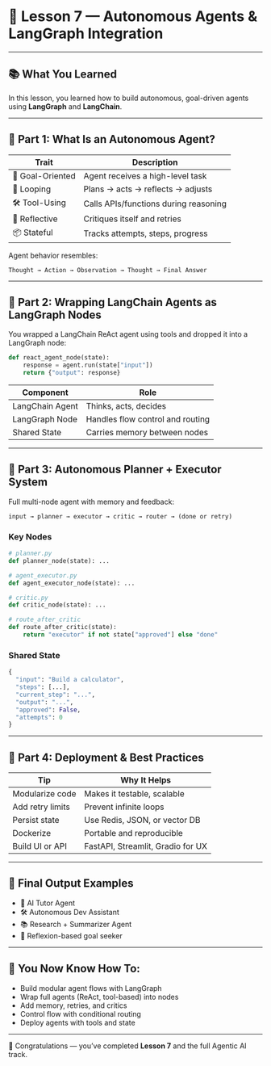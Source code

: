 
# 🤖 Lesson 7 — Autonomous Agents & LangGraph Integration

---

## 📚 What You Learned

In this lesson, you learned how to build autonomous, goal-driven agents using **LangGraph** and **LangChain**.

---

## 🧠 Part 1: What Is an Autonomous Agent?

| Trait | Description |
|-------|-------------|
| 🎯 Goal-Oriented | Agent receives a high-level task |
| 🔁 Looping | Plans → acts → reflects → adjusts |
| 🛠 Tool-Using | Calls APIs/functions during reasoning |
| 🧠 Reflective | Critiques itself and retries |
| 📦 Stateful | Tracks attempts, steps, progress |

Agent behavior resembles:
```text
Thought → Action → Observation → Thought → Final Answer
```

---

## 🧩 Part 2: Wrapping LangChain Agents as LangGraph Nodes

You wrapped a LangChain ReAct agent using tools and dropped it into a LangGraph node:

```python
def react_agent_node(state):
    response = agent.run(state["input"])
    return {"output": response}
```

| Component | Role |
|----------|------|
| LangChain Agent | Thinks, acts, decides |
| LangGraph Node | Handles flow control and routing |
| Shared State | Carries memory between nodes |

---

## 🧱 Part 3: Autonomous Planner + Executor System

Full multi-node agent with memory and feedback:

```text
input → planner → executor → critic → router → (done or retry)
```

### Key Nodes

```python
# planner.py
def planner_node(state): ...

# agent_executor.py
def agent_executor_node(state): ...

# critic.py
def critic_node(state): ...

# route_after_critic
def route_after_critic(state):
    return "executor" if not state["approved"] else "done"
```

### Shared State

```python
{
  "input": "Build a calculator",
  "steps": [...],
  "current_step": "...",
  "output": "...",
  "approved": False,
  "attempts": 0
}
```

---

## 🚀 Part 4: Deployment & Best Practices

| Tip | Why It Helps |
|-----|--------------|
| Modularize code | Makes it testable, scalable |
| Add retry limits | Prevent infinite loops |
| Persist state | Use Redis, JSON, or vector DB |
| Dockerize | Portable and reproducible |
| Build UI or API | FastAPI, Streamlit, Gradio for UX |

---

## 🧪 Final Output Examples

- 🧠 AI Tutor Agent
- 🛠 Autonomous Dev Assistant
- 📚 Research + Summarizer Agent
- 🎯 Reflexion-based goal seeker

---

## 🏁 You Now Know How To:

- Build modular agent flows with LangGraph
- Wrap full agents (ReAct, tool-based) into nodes
- Add memory, retries, and critics
- Control flow with conditional routing
- Deploy agents with tools and state

---

🎉 Congratulations — you’ve completed **Lesson 7** and the full Agentic AI track.

